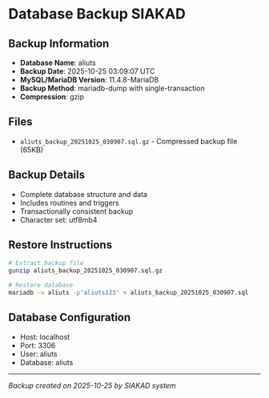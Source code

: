 # Database Backup SIAKAD

## Backup Information
- **Database Name**: aliuts
- **Backup Date**: 2025-10-25 03:09:07 UTC
- **MySQL/MariaDB Version**: 11.4.8-MariaDB
- **Backup Method**: mariadb-dump with single-transaction
- **Compression**: gzip

## Files
- `aliuts_backup_20251025_030907.sql.gz` - Compressed backup file (65KB)

## Backup Details
- Complete database structure and data
- Includes routines and triggers
- Transactionally consistent backup
- Character set: utf8mb4

## Restore Instructions
```bash
# Extract backup file
gunzip aliuts_backup_20251025_030907.sql.gz

# Restore database
mariadb -u aliuts -p'aliuts123' < aliuts_backup_20251025_030907.sql
```

## Database Configuration
- Host: localhost
- Port: 3306
- User: aliuts
- Database: aliuts

---
*Backup created on 2025-10-25 by SIAKAD system*